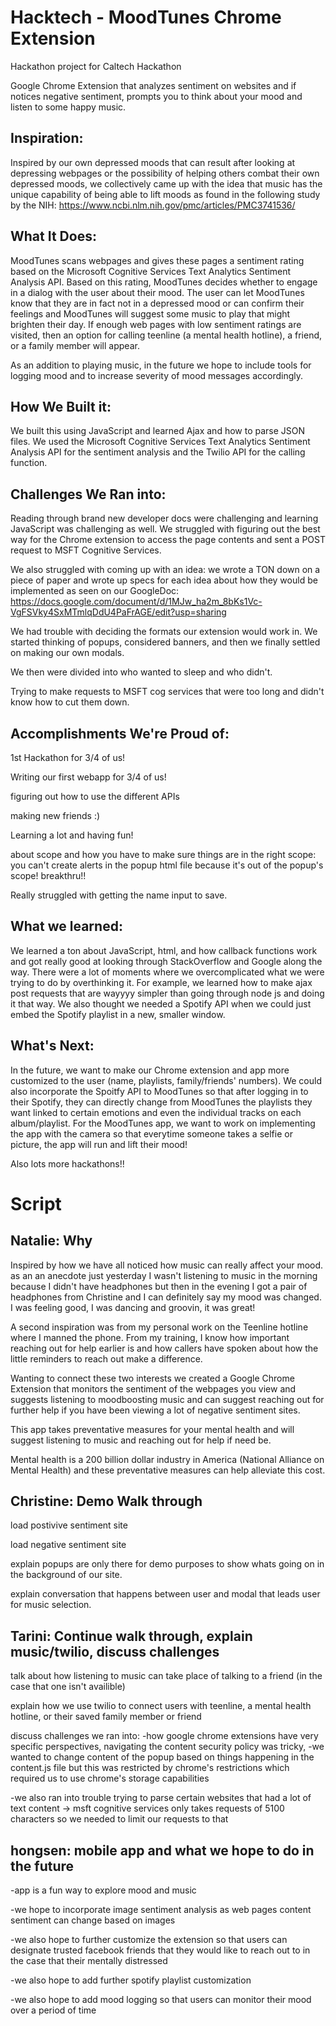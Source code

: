 # Hacktech - MoodTunes Chrome Extension
Hackathon project for Caltech Hackathon

Google Chrome Extension that analyzes sentiment on websites and if notices negative sentiment, prompts you to think about your mood and listen to some happy music.

## Inspiration:

Inspired by our own depressed moods that can result after looking at depressing webpages or the possibility of helping others combat their own depressed moods, we collectively came up with the idea that music has the unique capability of being able to lift moods as found in the following study by the NIH: https://www.ncbi.nlm.nih.gov/pmc/articles/PMC3741536/

## What It Does:

MoodTunes scans webpages and gives these pages a sentiment rating based on the Microsoft Cognitive Services Text Analytics Sentiment Analysis API. Based on this rating, MoodTunes decides whether to engage in a dialog with the user about their mood. The user can let MoodTunes know that they are in fact not in a depressed mood or can confirm their feelings and MoodTunes will suggest some music to play that might brighten their day. If enough web pages with low sentiment ratings are visited, then an option for calling teenline (a mental health hotline), a friend, or a family member will appear.

As an addition to playing music, in the future we hope to include tools for logging mood and to increase severity of mood messages accordingly.

## How We Built it:

We built this using JavaScript and learned Ajax and how to parse JSON files. We used the Microsoft Cognitive Services Text Analytics Sentiment Analysis API for the sentiment analysis and the Twilio API for the calling function.

## Challenges We Ran into:

Reading through brand new developer docs were challenging and learning JavaScript was challenging as well. We struggled with figuring out the best way for the Chrome extension to access the page contents and sent a POST request to MSFT Cognitive Services.

We also struggled with coming up with an idea: we wrote a TON down on a piece of paper and wrote up specs for each idea about how they would be implemented as seen on our GoogleDoc: https://docs.google.com/document/d/1MJw_ha2m_8bKs1Vc-VgFSVky4SxMTmlqDdU4PaFrAGE/edit?usp=sharing

We had trouble with deciding the formats our extension would work in. We started thinking of popups, considered banners, and then we finally settled on making our own modals.

We then were divided into who wanted to sleep and who didn't. 

Trying to make requests to MSFT cog services that were too long and didn't know how to cut them down.

## Accomplishments We're Proud of:

1st Hackathon for 3/4 of us!

Writing our first webapp for 3/4 of us!

figuring out how to use the different APIs

making new friends :)

Learning a lot and having fun!

about scope and how you have to make sure things are in the right scope: you can't create alerts in the popup html file because it's out of the popup's scope! breakthru!!

Really struggled with getting the name input to save.

## What we learned:

We learned a ton about JavaScript, html, and how callback functions work and got really good at looking through StackOverflow and Google along the way. There were a lot of moments where we overcomplicated what we were trying to do by overthinking it. For example, we learned how to make ajax post requests that are wayyyy simpler than going through node js and doing it that way. We also thought we needed a Spotify API when we could just embed the Spotify playlist in a new, smaller window. 

## What's Next:

In the future, we want to make our Chrome extension and app more customized to the user (name, playlists, family/friends' numbers). We could also incorporate the Spoitfy API to MoodTunes so that after logging in to their Spotify, they can directly change from MoodTunes the playlists they want linked to certain emotions and even the individual tracks on each album/playlist. For the MoodTunes app, we want to work on implementing the app with the camera so that everytime someone takes a selfie or picture, the app will run and lift their mood! 

Also lots more hackathons!!


# Script

## Natalie: Why

Inspired by how we have all noticed how music can really affect your mood. as an an anecdote just yesterday I wasn't listening to music in the morning because I didn't have headphones but then in the evening I got a pair of headphones from Christine and I can definitely say my mood was changed. I was feeling good, I was dancing and groovin, it was great!

A second inspiration was from my personal work on the Teenline hotline where I manned the phone. From my training, I know how important reaching out for help earlier is and how callers have spoken about how the little reminders to reach out make a difference.

Wanting to connect these two interests we created a Google Chrome Extension that monitors the sentiment of the webpages you view and suggests listening to moodboosting music and can suggest reaching out for further help if you have been viewing a lot of negative sentiment sites.

This app takes preventative measures for your mental health and will suggest listening to music and reaching out for help if need be.

Mental health is a 200 billion dollar industry in America (National Alliance on Mental Health) and these preventative measures can help alleviate this cost.


## Christine: Demo Walk through

load postivive sentiment site

load negative sentiment site

explain popups are only there for demo purposes to show whats going on in the background of our site.

explain conversation that happens between user and modal that leads user for music selection.

## Tarini: Continue walk through, explain music/twilio, discuss challenges

talk about how listening to music can take place of talking to a friend (in the case that one isn't availible)

explain how we use twilio to connect users with teenline, a mental health hotline, or their saved family member or friend

discuss challenges we ran into:
  -how google chrome extensions have very specific perspectives, navigating the content security policy was tricky, 
    -we wanted to change content of the popup based on things happening in the content.js file but this was restricted by chrome's restrictions which required us to use chrome's storage capabilities
    
 -we also ran into trouble trying to parse certain websites that had a lot of text content -> msft cognitive services only takes requests of 5100 characters so we needed to limit our requests to that
 
## hongsen: mobile app and what we hope to do in the future

-app is a fun way to explore mood and music

-we hope to incorporate image sentiment analysis as web pages content sentiment can change based on images

-we also hope to further customize the extension so that users can designate trusted facebook friends that they would like to reach out to in the case that their mentally distressed

-we also hope to add further spotify playlist customization

-we also hope to add mood logging so that users can monitor their mood over a period of time



